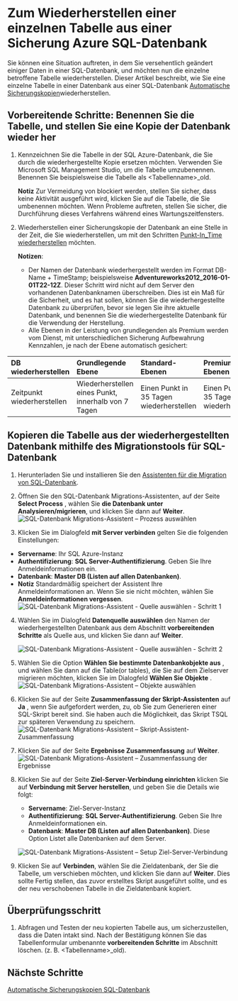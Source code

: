 <properties
    pageTitle="Wiederherstellen eine einzelne Tabelle aus Azure SQL-Datenbank sichern | Microsoft Azure"
    description="Erfahren Sie, wie Sie eine einzelne Tabelle aus Azure SQL-Datenbank sichern wiederherstellen."
    services="sql-database"
    documentationCenter=""
    authors="dalechen"
    manager="felixwu"
    editor=""/>

<tags
    ms.service="sql-database"
    ms.workload="data-management"
    ms.tgt_pltfrm="na"
    ms.devlang="na"
    ms.topic="article"
    ms.date="08/31/2016"
    ms.author="daleche"/>


# <a name="how-to-restore-a-single-table-from-an-azure-sql-database-backup"></a>Zum Wiederherstellen einer einzelnen Tabelle aus einer Sicherung Azure SQL-Datenbank

Sie können eine Situation auftreten, in dem Sie versehentlich geändert einiger Daten in einer SQL-Datenbank, und möchten nun die einzelne betroffene Tabelle wiederherstellen. Dieser Artikel beschreibt, wie Sie eine einzelne Tabelle in einer Datenbank aus einer SQL-Datenbank [Automatische Sicherungskopien](sql-database-automated-backups.md)wiederherstellen.

## <a name="preparation-steps-rename-the-table-and-restore-a-copy-of-the-database"></a>Vorbereitende Schritte: Benennen Sie die Tabelle, und stellen Sie eine Kopie der Datenbank wieder her
1. Kennzeichnen Sie die Tabelle in der SQL Azure-Datenbank, die Sie durch die wiederhergestellte Kopie ersetzen möchten. Verwenden Sie Microsoft SQL Management Studio, um die Tabelle umzubenennen. Benennen Sie beispielsweise die Tabelle als &lt;Tabellenname&gt;_old.

    **Notiz** Zur Vermeidung von blockiert werden, stellen Sie sicher, dass keine Aktivität ausgeführt wird, klicken Sie auf die Tabelle, die Sie umbenennen möchten. Wenn Probleme auftreten, stellen Sie sicher, die Durchführung dieses Verfahrens während eines Wartungszeitfensters.

2. Wiederherstellen einer Sicherungskopie der Datenbank an eine Stelle in der Zeit, die Sie wiederherstellen, um mit den Schritten [Punkt-In_Time wiederherstellen](sql-database-recovery-using-backups.md#point-in-time-restore) möchten.

    **Notizen**:
    - Der Namen der Datenbank wiederhergestellt werden im Format DB-Name + TimeStamp; beispielsweise **Adventureworks2012_2016-01-01T22-12Z**. Dieser Schritt wird nicht auf dem Server den vorhandenen Datenbanknamen überschreiben. Dies ist ein Maß für die Sicherheit, und es hat sollen, können Sie die wiederhergestellte Datenbank zu überprüfen, bevor sie legen Sie ihre aktuelle Datenbank, und benennen Sie die wiederhergestellte Datenbank für die Verwendung der Herstellung.
    - Alle Ebenen in der Leistung von grundlegenden als Premium werden vom Dienst, mit unterschiedlichen Sicherung Aufbewahrung Kennzahlen, je nach der Ebene automatisch gesichert:

| DB wiederherstellen | Grundlegende Ebene | Standard-Ebenen | Premium Ebenen |
| :-- | :-- | :-- | :-- |
|  Zeitpunkt wiederherstellen |  Wiederherstellen eines Punkt, innerhalb von 7 Tagen|Einen Punkt in 35 Tagen wiederherstellen| Einen Punkt in 35 Tagen wiederherstellen|

## <a name="copying-the-table-from-the-restored-database-by-using-the-sql-database-migration-tool"></a>Kopieren die Tabelle aus der wiederhergestellten Datenbank mithilfe des Migrationstools für SQL-Datenbank
1. Herunterladen Sie und installieren Sie den [Assistenten für die Migration von SQL-Datenbank](https://sqlazuremw.codeplex.com).

2. Öffnen Sie den SQL-Datenbank Migrations-Assistenten, auf der Seite **Select Process** , wählen Sie **die Datenbank unter Analysieren/migrieren**, und klicken Sie dann auf **Weiter**.
![SQL-Datenbank Migrations-Assistent – Prozess auswählen](./media/sql-database-cloud-migrate-restore-single-table-azure-backup/1.png)
3. Klicken Sie im Dialogfeld **mit Server verbinden** gelten Sie die folgenden Einstellungen:
 - **Servername**: Ihr SQL Azure-Instanz
 - **Authentifizierung**: **SQL Server-Authentifizierung**. Geben Sie Ihre Anmeldeinformationen ein.
 - **Datenbank**: **Master DB (Listen auf allen Datenbanken)**.
 - **Notiz** Standardmäßig speichert der Assistent Ihre Anmeldeinformationen an. Wenn Sie sie nicht möchten, wählen Sie **Anmeldeinformationen vergessen**.
![SQL-Datenbank Migrations-Assistent - Quelle auswählen - Schritt 1](./media/sql-database-cloud-migrate-restore-single-table-azure-backup/2.png)
4. Wählen Sie im Dialogfeld **Datenquelle auswählen** den Namen der wiederhergestellten Datenbank aus dem Abschnitt **vorbereitenden Schritte** als Quelle aus, und klicken Sie dann auf **Weiter**.

    ![SQL-Datenbank Migrations-Assistent - Quelle auswählen - Schritt 2](./media/sql-database-cloud-migrate-restore-single-table-azure-backup/3.png)

5. Wählen Sie die Option **Wählen Sie bestimmte Datenbankobjekte aus** , und wählen Sie dann auf die Table(or tables), die Sie auf dem Zielserver migrieren möchten, klicken Sie im Dialogfeld **Wählen Sie Objekte** .
![SQL-Datenbank Migrations-Assistent – Objekte auswählen](./media/sql-database-cloud-migrate-restore-single-table-azure-backup/4.png)

6. Klicken Sie auf der Seite **Zusammenfassung der Skript-Assistenten** auf **Ja** , wenn Sie aufgefordert werden, zu, ob Sie zum Generieren einer SQL-Skript bereit sind. Sie haben auch die Möglichkeit, das Skript TSQL zur späteren Verwendung zu speichern.
![SQL-Datenbank Migrations-Assistent – Skript-Assistent-Zusammenfassung](./media/sql-database-cloud-migrate-restore-single-table-azure-backup/5.png)

7. Klicken Sie auf der Seite **Ergebnisse Zusammenfassung** auf **Weiter**.
![SQL-Datenbank Migrations-Assistent – Zusammenfassung der Ergebnisse](./media/sql-database-cloud-migrate-restore-single-table-azure-backup/6.png)

8. Klicken Sie auf der Seite **Ziel-Server-Verbindung einrichten** klicken Sie auf **Verbindung mit Server herstellen**, und geben Sie die Details wie folgt:
    - **Servername**: Ziel-Server-Instanz
    - **Authentifizierung**: **SQL Server-Authentifizierung**. Geben Sie Ihre Anmeldeinformationen ein.
    - **Datenbank**: **Master DB (Listen auf allen Datenbanken)**. Diese Option Listet alle Datenbanken auf dem Server.

    ![SQL-Datenbank Migrations-Assistent – Setup Ziel-Server-Verbindung](./media/sql-database-cloud-migrate-restore-single-table-azure-backup/7.png)

9. Klicken Sie auf **Verbinden**, wählen Sie die Zieldatenbank, der Sie die Tabelle, um verschieben möchten, und klicken Sie dann auf **Weiter**. Dies sollte Fertig stellen, das zuvor erstelltes Skript ausgeführt sollte, und es der neu verschobenen Tabelle in die Zieldatenbank kopiert.

## <a name="verification-step"></a>Überprüfungsschritt
1. Abfragen und Testen der neu kopierten Tabelle aus, um sicherzustellen, dass die Daten intakt sind. Nach der Bestätigung können Sie das Tabellenformular umbenannte **vorbereitenden Schritte** im Abschnitt löschen. (z. B. &lt;Tabellenname&gt;_old).

## <a name="next-steps"></a>Nächste Schritte

[Automatische Sicherungskopien SQL-Datenbank](sql-database-automated-backups.md)
